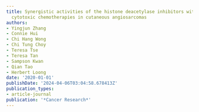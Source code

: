 ```yaml
---
title: Synergistic activities of the histone deacetylase inhibitors with conventional
  cytotoxic chemotherapies in cutaneous angiosarcomas
authors:
- Yingjun Zhang
- Connie Hui
- Chi Hang Wong
- Chi Tung Choy
- Teresa Tse
- Teresa Tan
- Sampson Kwan
- Qian Tao
- Herbert Loong
date: '2020-01-01'
publishDate: '2024-04-06T03:04:58.678413Z'
publication_types:
- article-journal
publication: '*Cancer Research*'
---
```


